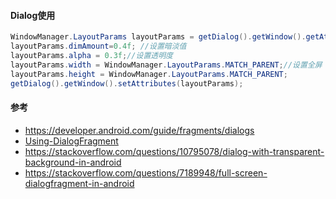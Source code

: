#### Dialog使用

```java
WindowManager.LayoutParams layoutParams = getDialog().getWindow().getAttributes();
layoutParams.dimAmount=0.4f; //设置暗淡值
layoutParams.alpha = 0.3f;//设置透明度
layoutParams.width = WindowManager.LayoutParams.MATCH_PARENT;//设置全屏
layoutParams.height = WindowManager.LayoutParams.MATCH_PARENT;
getDialog().getWindow().setAttributes(layoutParams);
```

#### 参考

* https://developer.android.com/guide/fragments/dialogs
* [Using-DialogFragment](https://guides.codepath.com/android/Using-DialogFragment)
* https://stackoverflow.com/questions/10795078/dialog-with-transparent-background-in-android
* https://stackoverflow.com/questions/7189948/full-screen-dialogfragment-in-android



